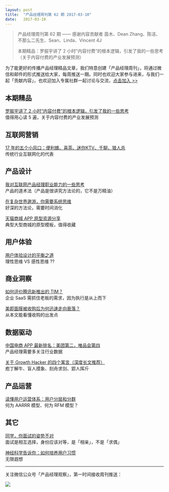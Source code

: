 ```yaml
---
layout: post
title:  "产品经理周刊第 62 期 2017-03-10"
date:   2017-03-10
---
```


> 产品经理周刊第 62 期 —— 感谢内容贡献者 茵木、Dean Zhang、陈洁、不那么二先生、Sean、Linda、Vincent 4J
> 
> 本期精品：罗振宇讲了 2 小时“内容付费”的根本逻辑，引发了我的一些思考（关于内容付费的产业发展预测）  

为了能更好的传播产品经理精品文章，我们特意创建「产品经理周刊」，将通过微信和邮件的形式推送给大家，每周推送一期。同时也欢迎大家参与进来，与我们一起「贡献内容」，也欢迎加入专属社群一起讨论与交流，[点击加入 >>](http://mp.weixin.qq.com/s/l1puxcGkNPN14MqlOqr_qA) 

## 本期精品  

[罗振宇讲了 2 小时“内容付费”的根本逻辑，引发了我的一些思考](https://mp.weixin.qq.com/s?__biz=MzA5NzAyNzYyNg==&mid=2649730981&idx=1&sn=6f07f61cd03dad4807ccd3f5b4687c4c&chksm=88bc1ce0bfcb95f6f436981a0ec5f34a596e6cd6ecac62bd8f4047f9dc94f83ef92a0342b6dd&mpshare=1&scene=1&srcid=03105fvuXlqknitKCpOdKqkr&key=b1f9eee76e377454bd1829d4478beab391c613a834d3928cfc778ad09d910fd8d04f6c7356f750016556c57a1b8ff036fc7d6e49e956b9d0740d15bfe09d0071e66cebe64441bf8cf16c082cc40ca617&ascene=0&uin=NDgwNzA1&devicetype=iMac+MacBookPro11%2C1+OSX+OSX+10.12.3+build(16D32)&version=12020002&nettype=WIFI&fontScale=100&pass_ticket=ZgK6Nwe9fShM%2BkGP9Q8tMWhH9EOdR08RZNRaTZ4Zsuk%3D)   
值得用心读 5 遍，关于内容付费的产业发展预测

## 互联网营销 

[17 年的五个小风口：便利蜂、喜茶、迷你KTV、千聊、狼人杀](https://mp.weixin.qq.com/s?__biz=MTQzMjE1NjQwMQ==&mid=2655538930&idx=1&sn=78bd988d16cd7e44508904746654fa7b&chksm=66dfe16c51a8687a6bfcc5be9ee8d7361243708a66feff30eb5fb439ccbc807577471432597a&scene=0&key=3300a3061d402e996f1800302070fa2584c2d2862a2d29eca8d845cd493b25fc00e4cb01e31a4b93446d10fb4628c0383d7dc15e283b034af45427976e03c5d3b15f29e1bfd2a881015e400cf5099ac7&ascene=0&uin=NDgwNzA1&devicetype=iMac+MacBookPro11%2C1+OSX+OSX+10.12.3+build(16D32)&version=12020002&nettype=WIFI&fontScale=100&pass_ticket=QOi7CJfppyEghl202bNaZroOmftELEIAdbOGWikjGkw%3D)   
传统行业互联网化的代表       

## 产品设计   

[我对互联网产品经理职业能力的一些思考](https://zhuanlan.zhihu.com/p/25614589)   
产品的道术法（产品是很讲究方法论的，它不是万精油）   

[在复杂世界遨游，你需要系统思维](https://mp.weixin.qq.com/s/7RA2nlgIZOmM9YfxwxzREQ)   
好深的方法论，需要时间消化    

[天猫商城 APP 原型资源分享](https://zhuanlan.zhihu.com/p/25457522)   
典型大型商城的原型模板，值得收藏   

## 用户体验

[用户体验设计的平衡之道](http://mp.weixin.qq.com/s/DdPFoi6QcG3SYpAUKlps9g)   
理性思维 VS 感性思维 ??   

## 商业洞察         

[如何评价腾讯新推出的 TIM？](https://www.zhihu.com/question/52580376/answer/150035193)   
企业 SaaS 需抓住老板的需求，因为执行是从上而下    

[美即面膜被收购后为何迅速走向衰落？](https://mp.weixin.qq.com/s?__biz=MTA3NDM1MzUwMQ==&mid=2651936154&idx=4&sn=7bf2e29e03f057372e67811ebaaea4a5&chksm=73d357a844a4debe1b87a2e60728903090bb63fb6eea9a88f746768904a6439661c844e9ed6a&scene=0&key=72736318eacaad8a78e555f75205f46896bc80827b6f4939eaadab28e87767f475cdf7d3c25ef16836393faab2a788260737bb9ca86b748aedb64d2c4bbb433d42cfd42cc34dc1a315f6b29dad15f7b1&ascene=0&uin=NDgwNzA1&devicetype=iMac+MacBookPro11%2C1+OSX+OSX+10.12.3+build(16D32)&version=12020002&nettype=WIFI&fontScale=100&pass_ticket=QOi7CJfppyEghl202bNaZroOmftELEIAdbOGWikjGkw%3D)   
从本文能看懂收购的出发点  

## 数据驱动

[中国电商 APP 最新排名：美团第二，唯品会第四](http://cache.xiaomiquan.com/b54f5a6c1a8b82f205e202f040032e02b8cf936d497f5b67b84ee6d780d0a86e/)   
产品经理需要多关注行业数据   

[关于 Growth Hacker 的四个寓言（深度长文推荐）](http://mp.weixin.qq.com/s/Jdoa-KptVL7BhayLHl7pkQ)   
庖丁解牛、盲人摸象、刻舟求剑、郢人挥斤    

## 产品运营

[读懂用户运营体系：用户分层和分群](https://mp.weixin.qq.com/s?__biz=MjM5NjEyMDI2MQ==&mid=2455947036&idx=1&sn=5be111eb64560ebf0be68889de0a4ea8&chksm=b17874b6860ffda0c6a25e38de60874684918fc52b70084355253018302d9e3b9d9eae6ff461&mpshare=1&scene=1&srcid=0305oOsM6urjotEvfQpRFpX9&key=c1119a2f404d9c3ffea5a0a74e84ec43a9d1a25e05c3a7a5f411d4ca175be89b00650ec29c4aa1fe3e6b4d3ebdad32c20f56854bc93191e6d923044937537fd7a52fc6b894621b8f07d267fd4fc9bcc2&ascene=0&uin=MjM4OTUxODU1&devicetype=iMac+MacBookPro9%2C2+OSX+OSX+10.12.3+build(16D32)&version=12010310&nettype=WIFI&fontScale=100&pass_ticket=jg0DRtY%2FHq8nowuU4I9bzaFLo7x1bwTP0o%2B0SHP7Ltw%3D)   
何为 AARRR 模型、何为 RFM 模型？   

## 其它

[同学，你面试的姿势不对](https://mp.weixin.qq.com/s?__biz=MzI0MjcwNzU5Mw==&mid=2247483708&idx=1&sn=7907d648ad215f8e77da9c7f58c92562&chksm=e9797cdade0ef5cc38fd33219f6417a90526332f5e75a72c0adaa44bcaa57f7caad2329b795d&mpshare=1&scene=1&srcid=03075McJbXVkzTPkiorlyYGc&key=a9d7e7f2647cda56bd801e0a21dfc16290f094e863d2b249475b68b63dda38ee0a310f9f6537d1b88790485d63e106957af7aa8501b1ef7ec5fe3742b2a42a4b89d1c005e2341bdc21cce9b898e3d45b&ascene=0&uin=NDgwNzA1&devicetype=iMac+MacBookPro11%2C1+OSX+OSX+10.12.3+build(16D32)&version=12020002&nettype=WIFI&fontScale=100&pass_ticket=Om4Qh%2FnduMLYU3Jb1oF9dwTrtCBYG1MUoTws%2F08Gsdo%3D)   
面试是相互选择，身份应该对等，是「相亲」，不是「求偶」    

[神经科学告诉你：如何培养用户习惯](https://mp.weixin.qq.com/s?__biz=MzI2NzA3OTQyMA==&mid=2654435284&idx=1&sn=9f6f43dddcd9fac72dcb3ae0724ff66a&chksm=f1478c47c6300551b275f0be2f00c7b926535239ab186d566bc2eecbcea8a8b9becabb810383&mpshare=1&scene=1&srcid=0308eIyYAIl2klLAQiAHJD1b&key=a9d7e7f2647cda568653cecce5aebde1ef11597952767533db6b233179923bf0a07529a0b7de3763e884aed3e3217742616e5780f58c6ef6ec24c91af5e23df139c9ce86b8929712df72bddb3ff68df7&ascene=0&uin=NDgwNzA1&devicetype=iMac+MacBookPro11%2C1+OSX+OSX+10.12.3+build(16D32)&version=12020002&nettype=WIFI&fontScale=100&pass_ticket=Kf5TT0LhR%2F4UqtvalTR7zB9cDrTgjyiD1r9Zb9Q%2Fm5Y%3D)   
无限遐想   


  
---
关注微信公众号「产品经理观察」，第一时间接收周刊推送：          
  
![](http://com-4jplus-temp.qiniudn.com/pmweekly-weixin.jpg)   